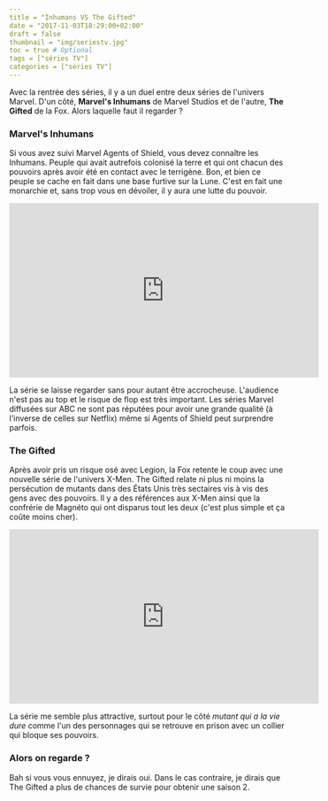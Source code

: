 ```yaml
---
title = "Inhumans VS The Gifted"
date = "2017-11-03T18:29:00+02:00"
draft = false
thumbnail = "img/seriestv.jpg"
toc = true # Optional
tags = ["séries TV"]
categories = ["séries TV"]
---
```


Avec la rentrée des séries, il y a un duel entre deux séries de l'univers Marvel. D'un côté, **Marvel's Inhumans** de Marvel Studios et de l'autre, **The Gifted** de la Fox. Alors laquelle faut il regarder ?

### Marvel's Inhumans

Si vous avez suivi Marvel Agents of Shield, vous devez connaître les Inhumans. Peuple qui avait autrefois colonisé la terre et qui ont chacun des pouvoirs après avoir été en contact avec le terrigène. Bon, et bien ce peuple se cache en fait dans une base furtive sur la Lune. C'est en fait une monarchie et, sans trop vous en dévoiler, il y aura une lutte du pouvoir.

<iframe width="560" height="315" src="https://www.youtube.com/embed/1sYF1SXcWqQ" frameborder="0" allowfullscreen></iframe>

La série se laisse regarder sans pour autant être accrocheuse. L'audience n'est pas au top et le risque de flop est très important. Les séries Marvel diffusées sur ABC ne sont pas réputées pour avoir une grande qualité (à l'inverse de celles sur Netflix) même si Agents of Shield peut surprendre parfois.

### The Gifted

Après avoir pris un risque osé avec Legion, la Fox retente le coup avec une nouvelle série de l'univers X-Men. The Gifted relate ni plus ni moins la persécution de mutants dans des États Unis très sectaires vis à vis des gens avec des pouvoirs. Il y a des références aux X-Men ainsi que la confrérie de Magnéto qui ont disparus tout les deux (c'est plus simple et ça coûte moins cher). 

<iframe width="560" height="315" src="https://www.youtube.com/embed/bvyJfspGN3E" frameborder="0" allowfullscreen></iframe>

La série me semble plus attractive, surtout pour le côté _mutant qui a la vie dure_ comme l'un des personnages qui se retrouve en prison avec un collier qui bloque ses pouvoirs.

### Alors on regarde ?

Bah si vous vous ennuyez, je dirais oui. Dans le cas contraire, je dirais que The Gifted a plus de chances de survie pour obtenir une saison 2.
